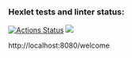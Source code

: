 ### Hexlet tests and linter status:
[![Actions Status](https://github.com/VIIIunknownVIII/java-project-99/actions/workflows/hexlet-check.yml/badge.svg)](https://github.com/VIIIunknownVIII/java-project-99/actions)
<a href="https://codeclimate.com/github/VIIIunknownVIII/java-project-99/maintainability"><img src="https://api.codeclimate.com/v1/badges/7a809bc69cfd77c1fd27/maintainability" /></a>

http://localhost:8080/welcome